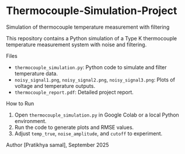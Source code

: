# Thermocouple-Simulation-Project
Simulation of thermocouple temperature measurement with filtering

This repository contains a Python simulation of a Type K thermocouple temperature measurement system with noise and filtering.

Files
- `thermocouple_simulation.py`: Python code to simulate and filter temperature data.
- `noisy_signal1.png`, `noisy_signal2.png`, `noisy_signal3.png`: Plots of voltage and temperature outputs.
- `thermocouple_report.pdf`: Detailed project report.

How to Run
1. Open `thermocouple_simulation.py` in Google Colab or a local Python environment.
2. Run the code to generate plots and RMSE values.
3. Adjust `temp_true`, `noise_amplitude`, and `cutoff` to experiment.

Author
[Pratikhya samal], September 2025
